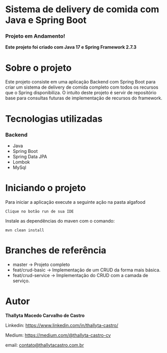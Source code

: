 # Sistema de delivery de comida com Java e Spring Boot

### Projeto em Andamento!

<b>Este projeto foi criado com Java 17 e Spring Framework 2.7.3</b>

# Sobre o projeto

Este projeto consiste em uma aplicação Backend com Spring Boot para criar um sistema de delivery de comida completo com todos os recursos que o Spring disponibiliza.
O intuito deste projeto é servir de repositório base para consultas futuras de implementação de recursos do framework.

# Tecnologias utilizadas


### Backend

- Java
- Spring Boot
- Spring Data JPA
- Lombok
- MySql

# Iniciando o projeto

Para iniciar a aplicação execute a seguinte ação na pasta algafood

```shell script
Clique no botão run de sua IDE
```

Instale as dependências do maven com o comando:

```shell script
mvn clean install
```

# Branches de referência

- master -> Projeto completo
- feat/crud-basic -> Implementação de um CRUD da forma mais básica.
- feat/crud-service -> Implementação do CRUD com a camada de serviço.

# Autor
<b>Thallyta Macedo Carvalho de Castro</b>

Linkedin: https://www.linkedin.com/in/thallyta-castro/

Medium: https://medium.com/@thallyta-castro-cv

email: contato@thallytacastro.com.br
